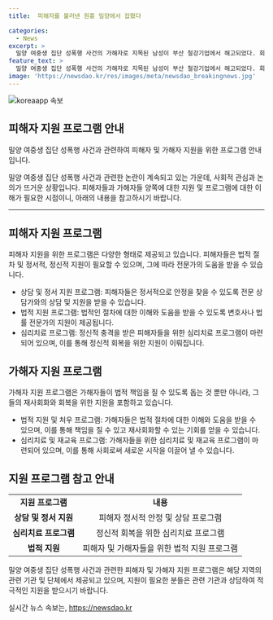 ```yaml
---
title:  피해자를 불러낸 원흉 밀양에서 잡혔다

categories:
  - News
excerpt: >
  밀양 여중생 집단 성폭행 사건의 가해자로 지목된 남성이 부산 철강기업에서 해고되었다. 회사는 해당 직원을 퇴사 처리했고, 윤리 경영을 강조하는 모습을 보였다. 이와 관련해 유튜브 채널 전투토끼에는 퇴사 처리된 남성에 대한 영상이 게시되었는데, 밀양 여중생 집단 성폭행 사건의 가해자로 지목된 것으로 주장되었다. 이 사건을 통해 가해자들이 직장에서 해고되거나 스스로 퇴사하는 사례가 나오고 있다. 밀양 여중생 집단 성폭행 사건은 2004년 발생한 사건으로, 최근에도 관련된 가해자들이 직장에서 해고 또는 퇴사하는 일이 잇따르고 있다.
feature_text: >
  밀양 여중생 집단 성폭행 사건의 가해자로 지목된 남성이 부산 철강기업에서 해고되었다. 회사는 해당 직원을 퇴사 처리했고, 윤리 경영을 강조하는 모습을 보였다. 이와 관련해 유튜브 채널 전투토끼에는 퇴사 처리된 남성에 대한 영상이 게시되었는데, 밀양 여중생 집단 성폭행 사건의 가해자로 지목된 것으로 주장되었다. 이 사건을 통해 가해자들이 직장에서 해고되거나 스스로 퇴사하는 사례가 나오고 있다. 밀양 여중생 집단 성폭행 사건은 2004년 발생한 사건으로, 최근에도 관련된 가해자들이 직장에서 해고 또는 퇴사하는 일이 잇따르고 있다.
image: 'https://newsdao.kr/res/images/meta/newsdao_breakingnews.jpg'
---
```


<p><img src="https://newsdao.kr/res/images/meta/newsdao_breakingnews.jpg" alt="koreaapp 속보" /></p>

<h2 data-ke-size="size26">피해자 지원 프로그램 안내</h2>

<p data-ke-size="size16">밀양 여중생 집단 성폭행 사건과 관련하여 피해자 및 가해자 지원을 위한 프로그램 안내입니다.</p>

<p data-ke-size="size16">밀양 여중생 집단 성폭행 사건과 관련한 논란이 계속되고 있는 가운데, 사회적 관심과 논의가 뜨거운 상황입니다. 피해자들과 가해자들 양쪽에 대한 지원 및 프로그램에 대한 이해가 필요한 시점이니, 아래의 내용을 참고하시기 바랍니다.</p>

<hr>

<h2 data-ke-size="size22">피해자 지원 프로그램</h2>

<p data-ke-size="size16">피해자 지원을 위한 프로그램은 다양한 형태로 제공되고 있습니다. 피해자들은 법적 절차 및 정서적, 정신적 지원이 필요할 수 있으며, 그에 따라 전문가의 도움을 받을 수 있습니다.</p>

<ul>
  <li>상담 및 정서 지원 프로그램: 피해자들은 정서적으로 안정을 찾을 수 있도록 전문 상담가와의 상담 및 지원을 받을 수 있습니다.</li>
  <li>법적 지원 프로그램: 법적인 절차에 대한 이해와 도움을 받을 수 있도록 변호사나 법률 전문가의 지원이 제공됩니다.</li>
  <li>심리치료 프로그램: 정신적 충격을 받은 피해자들을 위한 심리치료 프로그램이 마련되어 있으며, 이를 통해 정신적 회복을 위한 지원이 이뤄집니다.</li>
</ul>

<h2 data-ke-size="size22">가해자 지원 프로그램</h2>

<p data-ke-size="size16">가해자 지원 프로그램은 가해자들이 법적 책임을 질 수 있도록 돕는 것 뿐만 아니라, 그들의 재사회화와 회복을 위한 지원을 포함하고 있습니다.</p>

<ul>
  <li>법적 지원 및 처우 프로그램: 가해자들은 법적 절차에 대한 이해와 도움을 받을 수 있으며, 이를 통해 책임을 질 수 있고 재사회화할 수 있는 기회를 얻을 수 있습니다.</li>
  <li>심리치료 및 재교육 프로그램: 가해자들을 위한 심리치료 및 재교육 프로그램이 마련되어 있으며, 이를 통해 사회로써 새로운 시작을 이끌어 낼 수 있습니다.</li>
</ul>

<h2 data-ke-size="size22">지원 프로그램 참고 안내</h2>

<table style="width: 100%;" cellspacing="0" cellpadding="0">
  <tbody>
    <tr>
      <td style="text-align: center; height: 17px;"><b>지원 프로그램</b></td>
      <td style="text-align: center; height: 17px;"><b>내용</b></td>
    </tr>
    <tr>
      <td style="text-align: center; height: 17px;"><b>상담 및 정서 지원</b></td>
      <td style="text-align: center; height: 17px;">피해자 정서적 안정 및 상담 프로그램</td>
    </tr>
    <tr>
      <td style="text-align: center; height: 17px;"><b>심리치료 프로그램</b></td>
      <td style="text-align: center; height: 17px;">정신적 회복을 위한 심리치료 프로그램</td>
    </tr>
    <tr>
      <td style="text-align: center; height: 17px;"><b>법적 지원</b></td>
      <td style="text-align: center; height: 17px;">피해자 및 가해자들을 위한 법적 지원 프로그램</td>
    </tr>
  </tbody>
</table>

<p data-ke-size="size16">밀양 여중생 집단 성폭행 사건과 관련한 피해자 및 가해자 지원 프로그램은 해당 지역의 관련 기관 및 단체에서 제공되고 있으며, 지원이 필요한 분들은 관련 기관과 상담하여 적극적인 지원을 받으시기 바랍니다.</p>
실시간 뉴스 속보는, <a href="https://newsdao.kr" rel="dofollow">https://newsdao.kr</a>


